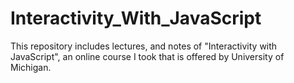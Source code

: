 # Interactivity_With_JavaScript
This repository includes lectures, and notes of "Interactivity with JavaScript", an online course I took that is offered by University of Michigan.
